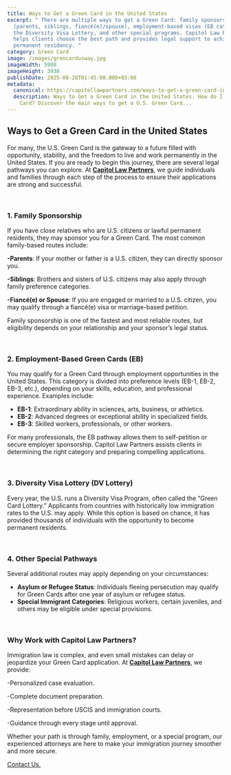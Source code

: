 ```yaml
---
title: Ways to Get a Green Card in the United States 
excerpt: " There are multiple ways to get a Green Card: family sponsorship
  (parents, siblings, fiancé(e)/spouse), employment-based visas (EB categories),
  the Diversity Visa Lottery, and other special programs. Capitol Law Partners
  helps clients choose the best path and provides legal support to achieve
  permanent residency. "
category: Green Card
image: /images/grencardusway.jpg
imageWidth: 5908
imageHeight: 3938
publishDate: 2025-08-28T01:45:00.000+03:00
metadata:
  canonical: https://capitollawpartners.com/ways-to-get-a-green-card-in-the-united-states 
  description: Ways to Get a Green Card in the United States. How do I get a Green
    Card? Discover the main ways to get a U.S. Green Card...
---
```

## **Ways to Get a Green Card in the United States** 

For many, the U.S. Green Card is the gateway to a future filled with opportunity, stability, and the freedom to live and work permanently in the United States. If you are ready to begin this journey, there are several legal pathways you can explore. At **[Capitol Law Partners](https://capitollawpartners.com)**, we guide individuals and families through each step of the process to ensure their applications are strong and successful. 

 

### **1. Family Sponsorship** 

If you have close relatives who are U.S. citizens or lawful permanent residents, they may sponsor you for a Green Card. The most common family-based routes include: 

**\-Parents**: If your mother or father is a U.S. citizen, they can directly sponsor you. 

**\-Siblings**: Brothers and sisters of U.S. citizens may also apply through family preference categories. 

**\-Fiancé(e) or Spouse**: If you are engaged or married to a U.S. citizen, you may qualify through a fiancé(e) visa or marriage-based petition. 

Family sponsorship is one of the fastest and most reliable routes, but eligibility depends on your relationship and your sponsor’s legal status. 

 

### **2. Employment-Based Green Cards (EB)** 

You may qualify for a Green Card through employment opportunities in the United States. This category is divided into preference levels (EB-1, EB-2, EB-3, etc.), depending on your skills, education, and professional experience. Examples include: 

* **EB-1**: Extraordinary ability in sciences, arts, business, or athletics. 
* **EB-2**: Advanced degrees or exceptional ability in specialized fields. 
* **EB-3**: Skilled workers, professionals, or other workers. 

For many professionals, the EB pathway allows them to self-petition or secure employer sponsorship. Capitol Law Partners assists clients in determining the right category and preparing compelling applications. 

 

### **3. Diversity Visa Lottery (DV Lottery)** 

Every year, the U.S. runs a Diversity Visa Program, often called the “Green Card Lottery.” Applicants from countries with historically low immigration rates to the U.S. may apply. While this option is based on chance, it has provided thousands of individuals with the opportunity to become permanent residents. 

 

### **4. Other Special Pathways** 

Several additional routes may apply depending on your circumstances: 

* **Asylum or Refugee Status**: Individuals fleeing persecution may qualify for Green Cards after one year of asylum or refugee status. 
* **Special Immigrant Categories**: Religious workers, certain juveniles, and others may be eligible under special provisions. 

 

### **Why Work with Capitol Law Partners?** 

Immigration law is complex, and even small mistakes can delay or jeopardize your Green Card application. At **[Capitol Law Partners](https://capitollawpartners.com/)**, we provide: 

\-Personalized case evaluation. 

\-Complete document preparation. 

\-Representation before USCIS and immigration courts. 

\-Guidance through every stage until approval. 

Whether your path is through family, employment, or a special program, our experienced attorneys are here to make your immigration journey smoother and more secure. 

[Contact Us.](https://api.whatsapp.com/send/?phone=12024402272&text&type=phone_number&app_absent=0)
